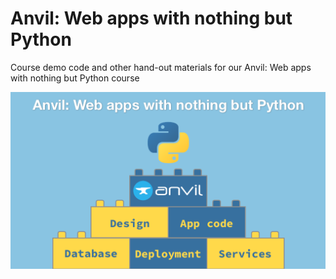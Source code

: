 # Anvil: Web apps with nothing but Python

Course demo code and other hand-out materials for our Anvil: Web apps with nothing but Python course

![](readme_resources/anvil-course.png)